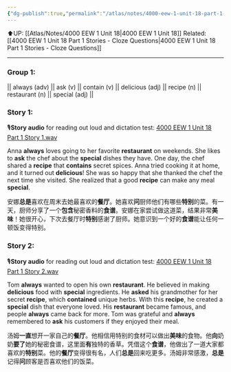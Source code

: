 ```yaml
---
{"dg-publish":true,"permalink":"/atlas/notes/4000-eew-1-unit-18-part-1-stories/","noteIcon":""}
---
```


⬆️UP: [[Atlas/Notes/4000 EEW 1 Unit 18\|4000 EEW 1 Unit 18]]
Related: [[4000 EEW 1 Unit 18 Part 1 Stories - Cloze Questions\|4000 EEW 1 Unit 18 Part 1 Stories - Cloze Questions]]

---
### Group 1: 
|| always (adv) ||  ask (v) || contain (v) || delicious (adj) || recipe (n) || restaurant (n) || special (adj) ||

### Story 1:

🎙️**Story audio** for reading out loud and dictation test: [4000 EEW 1 Unit 18 Part 1 Story 1.wav](https://drive.google.com/file/d/1AdmTRwO8-7jKVCGgJSurkePkrjY44Heo/view?usp=drive_link)

Anna **always** loves going to her favorite **restaurant** on weekends. She likes to **ask** the chef about the **special** dishes they have. One day, the chef shared a **recipe** that **contains** secret spices. Anna tried cooking it at home, and it turned out **delicious**! She was so happy that she thanked the chef the next time she visited. She realized that a good **recipe** can make any meal **special**.

安娜**总是**喜欢在周末去她最喜欢的**餐厅**。她喜欢**问**厨师他们有哪些**特别**的菜。有一天，厨师分享了一个**包含**秘密香料的**食谱**。安娜在家尝试做这道菜，结果非常**美味**！她很开心，下次去餐厅时**特别**感谢了厨师。她意识到一个好的**食谱**能让任何一顿饭变得特别。

### Story 2:
🎙️**Story audio** for reading out loud and dictation test: [4000 EEW 1 Unit 18 Part 1 Story 2.wav](https://drive.google.com/file/d/1CeMrWEC-tx7R5KFlx6PCkYZdd10Qq3pE/view?usp=drive_link)

Tom **always** wanted to open his own **restaurant**. He believed in making **delicious** food with **special** ingredients. He **asked** his grandmother for her secret **recipe**, which **contained** unique herbs. With this **recipe**, he created a **special** dish that everyone loved. His **restaurant** became famous, and people **always** came back for more. Tom was grateful and **always** remembered to **ask** his customers if they enjoyed their meal.

汤姆**一直**想开一家自己的**餐厅**。他相信用特别的食材可以做出**美味**的食物。他**向**奶奶**要了**她的秘密食谱，这里面**有**独特的香草。凭借这个**食谱**，他做出了一道大家都喜欢的**特别**菜。他的**餐厅**变得很有名，人们**总是**回来吃更多。汤姆非常感激，**总是**记得**问**顾客是否喜欢他们的饭菜。
